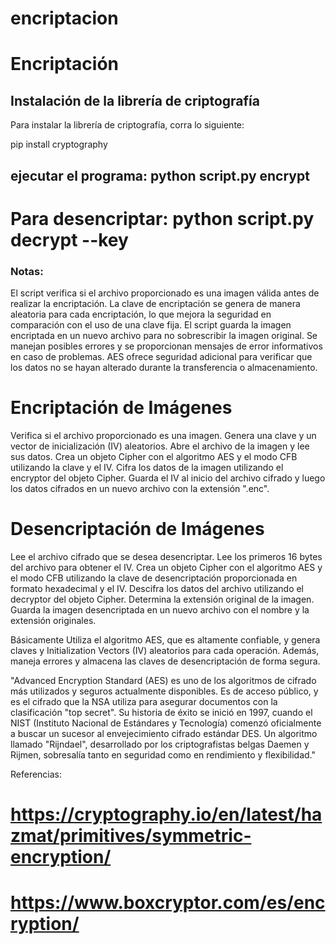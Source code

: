 # encriptacion

# Encriptación

## Instalación de la librería de criptografía

Para instalar la librería de criptografía, corra lo siguiente:

pip install cryptography


## ejecutar el programa: python script.py encrypt <path-de-la-imagen>



# Para desencriptar: python script.py decrypt <path-de-la-imagen> --key <tu-clave>


### Notas:

El script verifica si el archivo proporcionado es una imagen válida antes de realizar la encriptación.
La clave de encriptación se genera de manera aleatoria para cada encriptación, lo que mejora la seguridad en comparación con el uso de una clave fija.
El script guarda la imagen encriptada en un nuevo archivo para no sobrescribir la imagen original.
Se manejan posibles errores y se proporcionan mensajes de error informativos en caso de problemas.
AES ofrece seguridad adicional para verificar que los datos no se hayan alterado durante la transferencia o almacenamiento.


# Encriptación de Imágenes
Verifica si el archivo proporcionado es una imagen.
Genera una clave y un vector de inicialización (IV) aleatorios.
Abre el archivo de la imagen y lee sus datos.
Crea un objeto Cipher con el algoritmo AES y el modo CFB utilizando la clave y el IV.
Cifra los datos de la imagen utilizando el encryptor del objeto Cipher.
Guarda el IV al inicio del archivo cifrado y luego los datos cifrados en un nuevo archivo con la extensión ".enc".


# Desencriptación de Imágenes
Lee el archivo cifrado que se desea desencriptar.
Lee los primeros 16 bytes del archivo para obtener el IV.
Crea un objeto Cipher con el algoritmo AES y el modo CFB utilizando la clave de desencriptación proporcionada en formato hexadecimal y el IV.
Descifra los datos del archivo utilizando el decryptor del objeto Cipher.
Determina la extensión original de la imagen.
Guarda la imagen desencriptada en un nuevo archivo con el nombre y la extensión originales.

Básicamente Utiliza el algoritmo AES, que es altamente confiable, y genera claves y Initialization Vectors (IV) aleatorios para cada operación. Además, maneja errores y almacena las claves de desencriptación de forma segura. 

"Advanced Encryption Standard (AES) es uno de los algoritmos de cifrado más utilizados y seguros actualmente disponibles. Es de acceso público, y es el cifrado que la NSA utiliza para asegurar documentos con la clasificación "top secret". Su historia de éxito se inició en 1997, cuando el NIST (Instituto Nacional de Estándares y Tecnología) comenzó oficialmente a buscar un sucesor al envejecimiento cifrado estándar DES. Un algoritmo llamado "Rijndael", desarrollado por los criptografistas belgas Daemen y Rijmen, sobresalía tanto en seguridad como en rendimiento y flexibilidad."

Referencias:
# https://cryptography.io/en/latest/hazmat/primitives/symmetric-encryption/ 
# https://www.boxcryptor.com/es/encryption/ 




